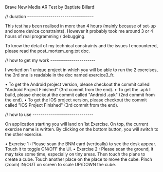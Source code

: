 Brave New Media AR Test by Baptiste Billard

// duration ----------------------------------

This test has been realised in more than 4 hours (mainly because of set-up and some device constraints).
However it probably took me around 3 or 4 hours of real programming / debugging.

To know the detail of my technical constraints and the issues I encountered, please read the post_mortem_eng.txt doc.

// how to get my work -----------------------

I worked on 1 unique project in which you will be able to run the 2 exercises, the 3rd one is readable in the doc named exercice3_fr.

• To get the Android project version, please checkout the commit called "Android Project Finished" (3rd commit from the end).
• To get the .apk I build, please checkout the commit called "Android .apk" (2nd commit from the end).
• To get the IOS project version, please checkout the commit called "IOS Project Finished" (3rd commit from the end).

// how to use -------------------------------

On application starting you will land on 1st Exercise.
On top, the current exercise name is written.
By clicking on the bottom button, you will switch to the other exercise.

• Exercise 1 : Please scan the BNM card (vertically) to see the desk appear. Touch it to toggle ON/OFF the UI.
• Exercise 2 : Please scan the ground, it may take some time, especially on tiny areas. 
               Then touch the plane to create a cube. Touch another place on the place to move the cube.
               Pinch (zoom) IN/OUT on screen to scale UP/DOWN the cube.
